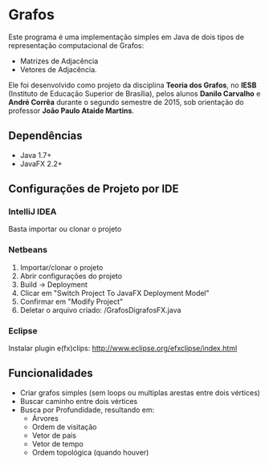 # Grafos #

Este programa é uma implementação simples em Java de dois tipos de representação computacional de Grafos:
 - Matrizes de Adjacência
 - Vetores de Adjacência.

Ele foi desenvolvido como projeto da disciplina **Teoria dos Grafos**, no **IESB** (Instituto de Educação Superior de Brasília), pelos alunos **Danilo Carvalho** e **André Corrêa** durante o segundo semestre de 2015, sob orientação do professor **João Paulo Ataide Martins**.

## Dependências ##
* Java 1.7+
* JavaFX 2.2+

## Configurações de Projeto por IDE ##

### IntelliJ IDEA ###

Basta importar ou clonar o projeto

### Netbeans ###

1. Importar/clonar o projeto
2. Abrir configurações do projeto
3. Build -> Deployment
4. Clicar em "Switch Project To JavaFX Deployment Model"
5. Confirmar em "Modify Project"
6. Deletar o arquivo criado: <default package>/GrafosDigrafosFX.java

### Eclipse ###

Instalar plugin e(fx)clips: http://www.eclipse.org/efxclipse/index.html 

## Funcionalidades ##

* Criar grafos simples (sem loops ou multiplas arestas entre dois vértices)
* Buscar caminho entre dois vértices
* Busca por Profundidade, resultando em:
  * Árvores
  * Ordem de visitação
  * Vetor de pais
  * Vetor de tempo
  * Ordem topológica (quando houver)
